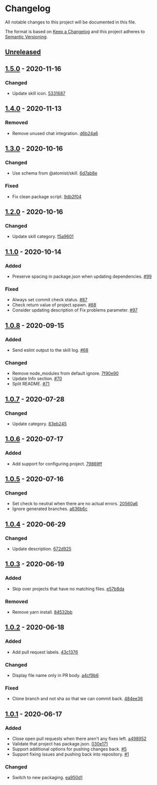 # Changelog

All notable changes to this project will be documented in this file.

The format is based on [Keep a Changelog](http://keepachangelog.com/)
and this project adheres to [Semantic Versioning](http://semver.org/).

## [Unreleased](https://github.com/atomist-skills/eslint-skill/compare/1.5.0...HEAD)

## [1.5.0](https://github.com/atomist-skills/eslint-skill/compare/1.4.0...1.5.0) - 2020-11-16

### Changed

-   Update skill icon. [5331687](https://github.com/atomist-skills/eslint-skill/commit/5331687fcba8ba57f85ab5d6e1b400d379f65abc)

## [1.4.0](https://github.com/atomist-skills/eslint-skill/compare/1.3.0...1.4.0) - 2020-11-13

### Removed

-   Remove unused chat integration. [d6b24a6](https://github.com/atomist-skills/eslint-skill/commit/d6b24a6f09984dcc9694b94af1a0104c688d9427)

## [1.3.0](https://github.com/atomist-skills/eslint-skill/compare/1.2.0...1.3.0) - 2020-10-16

### Changed

-   Use schema from @atomist/skill. [6d7ab8e](https://github.com/atomist-skills/eslint-skill/commit/6d7ab8e4e21695fcedf77dbcb396ea509a1fff86)

### Fixed

-   Fix clean package script. [9db2f04](https://github.com/atomist-skills/eslint-skill/commit/9db2f04c6afcd23545dbfdb420672bec1c447de3)

## [1.2.0](https://github.com/atomist-skills/eslint-skill/compare/1.1.0...1.2.0) - 2020-10-16

### Changed

-   Update skill category. [f5a9601](https://github.com/atomist-skills/eslint-skill/commit/f5a9601d79a41146dd75fe571ae7f0f36635b279)

## [1.1.0](https://github.com/atomist-skills/eslint-skill/compare/1.0.8...1.1.0) - 2020-10-14

### Added

-   Preserve spacing in package.json when updating dependencies. [#99](https://github.com/atomist-skills/eslint-skill/issues/99)

### Fixed

-   Always set commit check status. [#87](https://github.com/atomist-skills/eslint-skill/issues/87)
-   Check return value of project.spawn. [#88](https://github.com/atomist-skills/eslint-skill/issues/88)
-   Consider updating description of Fix problems parameter. [#97](https://github.com/atomist-skills/eslint-skill/issues/97)

## [1.0.8](https://github.com/atomist-skills/eslint-skill/compare/1.0.7...1.0.8) - 2020-09-15

### Added

-   Send eslint output to the skill log. [#68](https://github.com/atomist-skills/eslint-skill/issues/68)

### Changed

-   Remove node_modules from default ignore. [7f90e90](https://github.com/atomist-skills/eslint-skill/commit/7f90e90cc29801268acf207c86eb4f2c03d05f0d)
-   Update Info section. [#70](https://github.com/atomist-skills/eslint-skill/issues/70)
-   Split README. [#71](https://github.com/atomist-skills/eslint-skill/issues/71)

## [1.0.7](https://github.com/atomist-skills/eslint-skill/compare/1.0.6...1.0.7) - 2020-07-28

### Changed

-   Update category. [83eb245](https://github.com/atomist-skills/eslint-skill/commit/83eb24520c59141ff1ce55b99a4743b45b57149a)

## [1.0.6](https://github.com/atomist-skills/eslint-skill/compare/1.0.5...1.0.6) - 2020-07-17

### Added

-   Add support for configuring project. [79869ff](https://github.com/atomist-skills/eslint-skill/commit/79869ff18ae5d3b84f00cb15308128e95d03faec)

## [1.0.5](https://github.com/atomist-skills/eslint-skill/compare/1.0.4...1.0.5) - 2020-07-16

### Changed

-   Set check to neutral when there are no actual errors. [20560a6](https://github.com/atomist-skills/eslint-skill/commit/20560a6fea29ab5170ad654abd76625dc307b014)
-   Ignore generated branches. [a636b6c](https://github.com/atomist-skills/eslint-skill/commit/a636b6cc34ece612644c3b5c41cf24c145329335)

## [1.0.4](https://github.com/atomist-skills/eslint-skill/compare/1.0.3...1.0.4) - 2020-06-29

### Changed

-   Update description. [672d925](https://github.com/atomist-skills/eslint-skill/commit/672d925e1f0bc58bfe07a1cfbcf1a1f0581fb952)

## [1.0.3](https://github.com/atomist-skills/eslint-skill/compare/1.0.2...1.0.3) - 2020-06-19

### Added

-   Skip over projects that have no matching files. [e57b8da](https://github.com/atomist-skills/eslint-skill/commit/e57b8da43afaa3d22fbc71ca5569b2a97a8d5d60)

### Removed

-   Remove yarn install. [84532bb](https://github.com/atomist-skills/eslint-skill/commit/84532bb109b396fa44b237c8efc29e37b3ce819d)

## [1.0.2](https://github.com/atomist-skills/eslint-skill/compare/1.0.1...1.0.2) - 2020-06-18

### Added

-   Add pull request labels. [43c1376](https://github.com/atomist-skills/eslint-skill/commit/43c137673c730a486d6b6165652218fab98c5969)

### Changed

-   Display file name only in PR body. [a4cf9b6](https://github.com/atomist-skills/eslint-skill/commit/a4cf9b671f5485ce9ad560767fbb4fbf5fe5eda1)

### Fixed

-   Clone branch and not sha so that we can commit back. [484ee36](https://github.com/atomist-skills/eslint-skill/commit/484ee36fb31d36c79bfb65979900455ddda5c6b3)

## [1.0.1](https://github.com/atomist-skills/eslint-skill/tree/1.0.1) - 2020-06-17

### Added

-   Close open pull requests when there aren't any fixes left. [a498952](https://github.com/atomist-skills/eslint-skill/commit/a498952506c10deb11501107fe915f646802d6b1)
-   Validate that project has package.json. [030e171](https://github.com/atomist-skills/eslint-skill/commit/030e171142246ec95b1d5e57f5b218858f637aa8)
-   Support additional options for pushing changes back. [#5](https://github.com/atomist-skills/eslint-skill/issues/5)
-   Support fixing issues and pushing back into repository. [#1](https://github.com/atomist-skills/eslint-skill/issues/1)

### Changed

-   Switch to new packaging. [ea950d1](https://github.com/atomist-skills/eslint-skill/commit/ea950d1ce70bd7a8c5345519a52f2a57439598bf)
